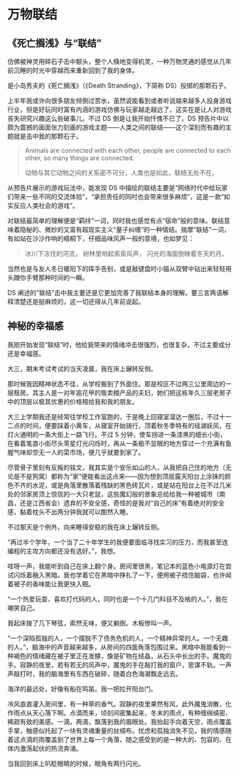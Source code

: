 # 万物联结

## 《死亡搁浅》与“联结”

仿佛被神灵用碎石子击中额头，整个人倏地变得机灵，一种万物灵通的感觉从几年前沉睡的时光中穿越而来重新回到了我的身体。

是小岛秀夫的《死亡搁浅》（《Death Stranding》，下简称 DS）投掷的那颗石子。

上半年我或许向很多朋友倾倒过苦水，虽然说能看到或者听说越来越多人投身游戏行业，但是好玩同时富有内涵的游戏仿佛与玩家越走越远了，这实在是让人对游戏丧失研究兴趣这么些破事儿。不过 DS 倒是让我开始忏愧不已了，DS 预告片中以颇为震撼的画面张力刻画的游戏主题——人类之间的联结——这个深刻而有趣的主题就是击中我的那颗石子。

> Animals are connected with each other, people are connected to each other, so many things are connected.
>
> 动物与其它动物之间的关系密不可分，人类也是如此，联结无处不在。

从预告片展示的游戏玩法中，能发现 DS 中描绘的联结主要是“网络时代中给玩家们带来一些不同的交流体验”，“承担责任的同时也会带来很多麻烦”，这是一款“如实反应人类社会的游戏”。

对联结最简单的理解便是“羁绊”一词，同时我也感觉有点“宿命”般的意味。联结意味着隐秘的、微妙的又富有超现实主义“量子纠缠”的一种情结。揣摩“联结”一词，有如站在沙沙作响的梧桐下，仔细品味风声一般的意境，也如梦见：

> 冰川下冻住的河流，
> 树林里响起索索风声，
> 闪光的海面倒映着冬天的月。

当然也是与友人冬日暖阳下的挥手告别，或是敲键盘时小猫从双臂中钻出来轻轻用头蹭你手臂那种时间的一瞬。

DS 阐述的“联结”击中我主要还是它更加完善了我联结本身的理解。要三言两语解释清楚还是挺麻烦的，这一切还得从几年前说起。

## 神秘的幸福感

我刚开始发现“联结”时，他给我带来的情绪冲击很强烈，也很复杂，不过主要成分还是幸福感。

大三，期末考试考试的当天凌晨，我在床上辗转反侧。

那时候我因精神状态不佳，从学校搬到了外面住。那是校区不过两三公里周边的一层租房。其主人是一对年逾花甲的贩卖粮产品的夫妇，她们把这栋年久三层老房子中的顶层以极其优惠的价格租给我和我的朋友。

大三上学期我还是经常往学校工作室跑的，于是晚上回寝室溜达一圈后，不过十一二点的时间，便要踩着小黄车，从寝室开始骑行，顶着秋冬季特有的瑶湖妖风，在灯火通明的一条大街上一路飞行。不过 5 分钟，使车拐进一条漆黑的细长小街，在看着笔直小街尽头零星灯光闪烁时，再从一条极不显眼的地方穿过一个充满有鱼腥气味却空无一人的菜市场，便几乎就要到家了。

尽管骨子里刻有反叛的铭文，我其实是个安乐如山的人，从我把自己住的地方（无论是不是狗窝）都称为“家”便能看出这点来——因为想到顶层露天阳台上涂抹的颜色不齐的水泥，或是角落里散落着残缺的黑色砖瓦片，或是站在阳台上在不过几米处的邻家房顶上惊现的一大只老鼠，这些魔幻般的景象总给给我一种被城市（南昌，还是江西省会）遗弃的不安全感，奇怪的是我对“自己的床”有着绝对的安全感，黏着枕头不出两分钟我就可以酣然入睡。

不过那天是个例外，向来睡得安稳的我在床上辗转反侧。

“再过半个学年，一个当了二十年学生的我便要面临寻找实习的压力，而我甚至连编程的主攻方向都还没有选好。”，我想。

吱呀一声，我能听到自己在床上翻个身。房间里很黑，笔记本的蓝色小电源灯在尝试闪烁着融入黑暗。我也学着它在黑暗中挣扎了一下，便用被子捂住脑袋，也许闻着被子的香味能让我更快入眠。

“一个热爱玩耍，喜欢打代码的人，同时也是一个十几门科目不及格的人。”，我在嘲笑自己。

我起床拨了几下琴弦，索然无味，便又躺倒。木板惨叫一声。

“一个深陷孤独的人，一个摆脱不了债务危机的人，一个精神异常的人。一个无趣的人。”，脑海中的声音越来越多，从房间的四面角落包围过来。黑暗中我能看到一种褐色的情绪藏在被子里正在发酵，像是矿物在结晶，从石头中长出的手。魔鬼的手。寂静的夜里，若有若无的风声中，魔鬼的手在敲打我的窗户，思谋不轨。一声声敲打时，我的脑海里有东西在破碎，随着白色海潮飘走远去。

海洋的最远处，好像有船在鸣笛。我一把拉开阳台门。

冷风直直灌入房间里，有一种草的香气。寂静的夜里果然有风，此外魔鬼消散，化作雨点从天心落下啊。点滴而来，顷刻间密集起来，冬末的雨点，有种缠绵缜密、稀疏有致的美感。一滴，两滴，飘落到我的眉眼处。我抬起手向着天空，雨点覆盖手掌，触感似托起了一块有灵魂重量的丝绸布。忧虑和孤独消失不见，我的情感随着这点滴的雨覆盖到了世界上每一个角落，随之感受到的是一种大的、包容的、在体内激荡起伏的热流奔涌。

当我回到床上叭眨眼睛的时候，眼角有两行闪光。